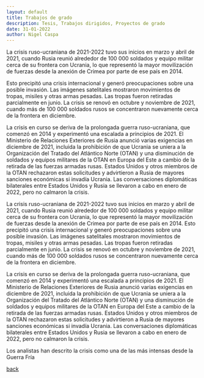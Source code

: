 ```yaml
---
layout: default
title: Trabajos de grado
description: Tesis, Trabajos dirigidos, Proyectos de grado
date: 31-01-2022
author: Nigel Caspa
---
```

La crisis ruso-ucraniana de 2021-2022 tuvo sus inicios en marzo y abril de 2021, cuando Rusia reunió alrededor de 100 000 soldados y equipo militar cerca de su frontera con Ucrania, lo que representó la mayor movilización de fuerzas desde la anexión de Crimea por parte de ese país en 2014. 

Esto precipitó una crisis internacional y generó preocupaciones sobre una posible invasión. Las imágenes satelitales mostraron movimientos de tropas, misiles y otras armas pesadas. Las tropas fueron retiradas parcialmente en junio. La crisis se renovó en octubre y noviembre de 2021, cuando más de 100 000 soldados rusos se concentraron nuevamente cerca de la frontera en diciembre.

La crisis en curso se deriva de la prolongada guerra ruso-ucraniana, que comenzó en 2014 y experimentó una escalada a principios de 2021. El Ministerio de Relaciones Exteriores de Rusia anunció varias exigencias en diciembre de 2021, incluida la prohibición de que Ucrania se uniera a la Organización del Tratado del Atlántico Norte (OTAN) y una disminución de soldados y equipos militares de la OTAN en Europa del Este a cambio de la retirada de las fuerzas armadas rusas. Estados Unidos y otros miembros de la OTAN rechazaron estas solicitudes y advirtieron a Rusia de mayores sanciones económicas si invadía Ucrania. Las conversaciones diplomáticas bilaterales entre Estados Unidos y Rusia se llevaron a cabo en enero de 2022, pero no calmaron la crisis.

La crisis ruso-ucraniana de 2021-2022 tuvo sus inicios en marzo y abril de 2021, cuando Rusia reunió alrededor de 100 000 soldados y equipo militar cerca de su frontera con Ucrania, lo que representó la mayor movilización de fuerzas desde la anexión de Crimea por parte de ese país en 2014. Esto precipitó una crisis internacional y generó preocupaciones sobre una posible invasión. Las imágenes satelitales mostraron movimientos de tropas, misiles y otras armas pesadas. Las tropas fueron retiradas parcialmente en junio. La crisis se renovó en octubre y noviembre de 2021, cuando más de 100 000 soldados rusos se concentraron nuevamente cerca de la frontera en diciembre.

La crisis en curso se deriva de la prolongada guerra ruso-ucraniana, que comenzó en 2014 y experimentó una escalada a principios de 2021. El Ministerio de Relaciones Exteriores de Rusia anunció varias exigencias en diciembre de 2021, incluida la prohibición de que Ucrania se uniera a la Organización del Tratado del Atlántico Norte (OTAN) y una disminución de soldados y equipos militares de la OTAN en Europa del Este a cambio de la retirada de las fuerzas armadas rusas. Estados Unidos y otros miembros de la OTAN rechazaron estas solicitudes y advirtieron a Rusia de mayores sanciones económicas si invadía Ucrania. Las conversaciones diplomáticas bilaterales entre Estados Unidos y Rusia se llevaron a cabo en enero de 2022, pero no calmaron la crisis.

Los analistas han descrito la crisis como una de las más intensas desde la Guerra Fría

[back](./)
